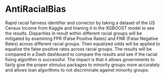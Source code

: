 # AntiRacialBias

Rapid racial fairness identifier and corrector by taking a dataset of the US Census Income from Kaggle and trianing it in the XGBOOST model to see the results. Disparities in result within different racial groups will be mitigated by examining FPR (False Positive Rates) and FNR (False Negative Rates) across different racial groups. Then equalized odds will be applied to equalize the false positive rates across racial groups. The results will be compared in a Dash dashboard to compare the results and see if the racial fixing algorithm is successful. The impact is that it allows governments to fairly give the proper stimulus packages to minority groups more accurately and allows loan algorithms to not discriminate against minority groups. 
